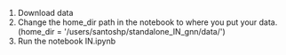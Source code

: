 1) Download data
2) Change the home_dir path in the notebook to where you put your data. (home_dir = '/users/santoshp/standalone_IN_gnn/data/')
3) Run the notebook IN.ipynb
